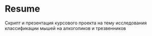 # Resume
Скрипт и презентация курсового проекта на тему исследования классификации мышей на алкоголиков и трезвенников
